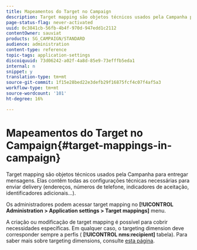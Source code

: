 ```yaml
---
title: Mapeamentos do Target no Campaign
description: Target mapping são objetos técnicos usados pela Campanha para entregar mensagens. Elas contêm todas as configurações técnicas necessárias para enviar delivery.
page-status-flag: never-activated
uuid: 0c3841cb-56fb-4b4f-970d-947edd1c2112
contentOwner: sauviat
products: SG_CAMPAIGN/STANDARD
audience: administration
content-type: reference
topic-tags: application-settings
discoiquuid: 73d06242-a02f-4a8d-85e9-73efffb5eda1
internal: n
snippet: y
translation-type: tm+mt
source-git-commit: 1f15e28bed22e3defb29f16875fcf4c07f4af5a3
workflow-type: tm+mt
source-wordcount: '101'
ht-degree: 16%

---
```



# Mapeamentos do Target no Campaign{#target-mappings-in-campaign}

Target mapping são objetos técnicos usados pela Campanha para entregar mensagens. Elas contêm todas as configurações técnicas necessárias para enviar delivery (endereços, números de telefone, indicadores de aceitação, identificadores adicionais...).

Os administradores podem acessar target mapping no **[!UICONTROL Administration > Application settings > Target mappings]** menu.

A criação ou modificação de target mapping é possível para cobrir necessidades específicas. Em qualquer caso, o targeting dimension deve corresponder sempre a perfis ( **[!UICONTROL nms:recipient]** tabela). Para saber mais sobre targeting dimensions, consulte [esta página](../../automating/using/query.md#targeting-dimensions-and-resources).
